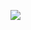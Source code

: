 ![](http://www.plantuml.com/plantuml/proxy?cache=no&src=https://raw.githubusercontent.com/oleksandrblazhko/ai-213-poyatsika/Laboratory_Work_7/2-SoftwareDesign/2.7-PlantUML/UML-Deployment.puml)
